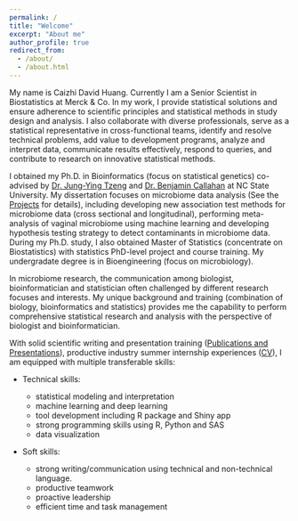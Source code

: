 ```yaml
---
permalink: /
title: "Welcome"
excerpt: "About me"
author_profile: true
redirect_from: 
  - /about/
  - /about.html
---
```


My name is Caizhi David Huang. Currently I am a Senior Scientist in Biostatistics at Merck & Co. In my work, I provide statistical solutions and ensure adherence to scientific principles and statistical methods in study design and analysis. I also collaborate with diverse professionals, serve as a statistical representative in cross-functional teams, identify and resolve technical problems, add value to development programs, analyze and interpret data, communicate results effectively, respond to queries, and contribute to research on innovative statistical methods.

I obtained my Ph.D. in Bioinformatics (focus on statistical genetics) co-advised by [Dr. Jung-Ying Tzeng](https://www4.stat.ncsu.edu/~jytzeng/) and [Dr. Benjamin Callahan](https://callahanlab.cvm.ncsu.edu/team/) at NC State University. My dissertation focuses on microbiome data analysis (See the [Projects](http://hczdavid.github.io/projects) for details), including developing new association test methods for microbiome data (cross sectional and longitudinal), performing meta-analysis of vaginal microbiome using machine learning and developing hypothesis testing strategy to detect contaminants in microbiome data. During my Ph.D. study, I also obtained Master of Statistics (concentrate on Biostatistics) with statistics PhD-level project and course training. My undergradate degree is in Bioengineering (focus on microbiology).

In microbiome research, the communication among biologist, bioinformatician and statistician often challenged by different research focuses and interests. My unique background and training (combination of biology, bioinformatics and statistics) provides me the capability to perform comprehensive statistical research and analysis with the perspective of biologist and bioinformatician.

With solid scientific writing and presentation training ([Publications and Presentations](http://hczdavid.github.io/publications)), productive industry summer internship experiences ([CV](http://hczdavid.github.io/files/DavidHuangResume.pdf)), I am equipped with multiple transferable skills:

  * Technical skills:
    * statistical modeling and interpretation
    * machine learning and deep learning
    * tool development including R package and Shiny app
    * strong programming skills using R, Python and SAS
    * data visualization

  * Soft skills:
    * strong writing/communication using technical and non-technical language.
    * productive teamwork
    * proactive leadership
    * efficient time and task management







